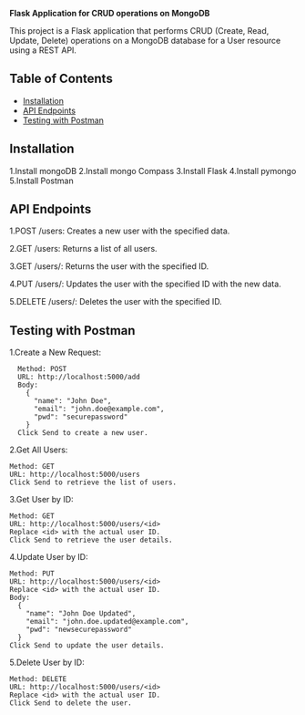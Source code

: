 **Flask Application for CRUD operations on MongoDB**

This project is a Flask application that performs CRUD (Create, Read, Update, Delete) operations on a MongoDB database for a User resource using a REST API.

## Table of Contents

- [Installation](#installation)
- [API Endpoints](#api-endpoints)
- [Testing with Postman](#testing-with-postman)

## Installation
1.Install mongoDB
2.Install mongo Compass
3.Install Flask
4.Install pymongo
5.Install Postman

## API Endpoints

1.POST /users: Creates a new user with the specified data.

2.GET /users: Returns a list of all users.

3.GET /users/<id>: Returns the user with the specified ID.

4.PUT /users/<id>: Updates the user with the specified ID with the new data.

5.DELETE /users/<id>: Deletes the user with the specified ID.

## Testing with Postman

1.Create a New Request:

      Method: POST
      URL: http://localhost:5000/add
      Body:
        {
          "name": "John Doe",
          "email": "john.doe@example.com",
          "pwd": "securepassword"
        }
      Click Send to create a new user.

2.Get All Users:

    Method: GET
    URL: http://localhost:5000/users
    Click Send to retrieve the list of users.
    
3.Get User by ID:

    Method: GET
    URL: http://localhost:5000/users/<id>
    Replace <id> with the actual user ID.
    Click Send to retrieve the user details.
    
4.Update User by ID:

    Method: PUT
    URL: http://localhost:5000/users/<id>
    Replace <id> with the actual user ID.
    Body:
      {
        "name": "John Doe Updated",
        "email": "john.doe.updated@example.com",
        "pwd": "newsecurepassword"
      }
    Click Send to update the user details.

5.Delete User by ID:

    Method: DELETE
    URL: http://localhost:5000/users/<id>
    Replace <id> with the actual user ID.
    Click Send to delete the user.


